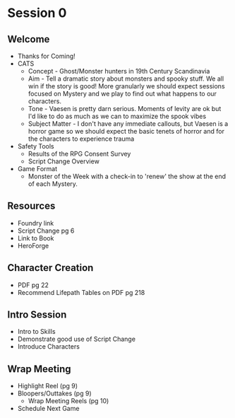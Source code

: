 # Session 0
## Welcome
- Thanks for Coming!
- CATS
	- Concept - Ghost/Monster hunters in 19th Century Scandinavia
	- Aim - Tell a dramatic story about monsters and spooky stuff.  We all win if the story is good!   More granularly we should expect sessions focused on Mystery and we play to find out what happens to our characters.
	- Tone - Vaesen is pretty darn serious.  Moments of levity are ok but I'd like to do as much as we can to maximize the spook vibes
	- Subject Matter - I don't have any immediate callouts, but Vaesen is a horror game so we should expect the basic tenets of horror and for the characters to experience trauma
- Safety Tools
	- Results of the RPG Consent Survey
	- Script Change Overview
- Game Format
	- Monster of the Week with a check-in to 'renew' the show at the end of each Mystery.

## Resources
- Foundry link
- Script Change pg 6
- Link to Book
- HeroForge

## Character Creation
- PDF pg 22
- Recommend Lifepath Tables on PDF pg 218

## Intro Session
- Intro to Skills
- Demonstrate good use of Script Change
- Introduce Characters

## Wrap Meeting
- Highlight Reel (pg 9)
- Bloopers/Outtakes (pg 9)
	- Wrap Meeting Reels (pg 10)
- Schedule Next Game